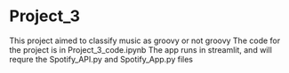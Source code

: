 # Project_3

This project aimed to classify music as groovy or not groovy
The code for the project is in Project_3_code.ipynb
The app runs in streamlit, and will requre the Spotify_API.py and Spotify_App.py files
